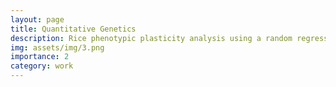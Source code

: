 ```yaml
---
layout: page
title: Quantitative Genetics
description: Rice phenotypic plasticity analysis using a random regression model
img: assets/img/3.png
importance: 2
category: work
---
```

